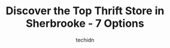 ---
layout: ampstory
image: https://i0.wp.com/www.auto.or.id/wp-content/uploads/2023/06/partage-st-francois-0-sherbrooke-1686325745.jpeg?resize=640,853
author: techidn
featured: false
description: Sherbrooke, Quebec, Canada is a haven for Thrift Store enthusiasts, boasting an impressive array of 7 top-notch establishments. Whether youre a seasoned connoisseur or simply curious to exp
title: Discover the Top Thrift Store in Sherbrooke - 7 Options
cover:
   title: Discover the Top Thrift Store in Sherbrooke - 7 Options
   subtitle: AUTO.OR.ID
   background: https://www.auto.or.id/wp-content/uploads/2023/06/partage-st-francois-0-sherbrooke-1686325745.jpeg

pages: 
 - layout: thirds
   top: <h1>#1 Friperie Renaissance Promenades King</h1>
   bottom: "<p>Very clean and tidy. Top quality items. Changes often. Nice change rooms. Helpful friendly staff. Love this place!</p>"
   background: https://www.auto.or.id/wp-content/uploads/2023/06/partage-st-francois-1-sherbrooke-1686325747.jpeg
   backgroundblur: true
 - layout: thirds
   top: <h1>#2 Partage St-Francois</h1>
   bottom: "<p>115 Rue Galt O, Sherbrooke, QC J1H 1X8, Canada</p>"
   background: https://www.auto.or.id/wp-content/uploads/2023/06/partage-st-francois-2-sherbrooke-1686325747.jpeg
   cta:
      link: https://www.auto.or.id/discover-the-top-thrift-store-in-sherbrooke-7-options/
      text: Discover the Top Thrift Store in Sherbrooke - 7 Options
 - layout: thirds
   top: <h1>#3 Friperie Coeurs & Calins</h1>
   bottom: "<p>4730 Boul Bourque, Sherbrooke, QC J1N 2A8, Canada</p>"
   background: https://images.unsplash.com/photo-1555428691-388bb2e62bbb?ixlib=rb-4.0.3&ixid=MnwxMjA3fDB8MHxwaG90by1wYWdlfHx8fGVufDB8fHx8&auto=format&fit=crop&w=640&h=853&q=80
   cta:
      link: https://www.auto.or.id/discover-the-top-thrift-store-in-sherbrooke-7-options/
      text: Discover the Top Thrift Store in Sherbrooke - 7 Options
 - layout: thirds
   top: <h1>#4 Dorimay</h1>
   bottom: "<p>5527 Boul Bourque, Sherbrooke, QC J1N 1G8, Canada</p>"
   background: https://images.unsplash.com/photo-1560402974-01f2b0209512?ixlib=rb-4.0.3&ixid=MnwxMjA3fDB8MHxwaG90by1wYWdlfHx8fGVufDB8fHx8&auto=format&fit=crop&w=640&h=853&q=80
   cta:
      link: https://www.auto.or.id/discover-the-top-thrift-store-in-sherbrooke-7-options/
      text: Discover the Top Thrift Store in Sherbrooke - 7 Options
 - layout: thirds
   top: <h1>#5 Friperie Emméka Bazar</h1>
   bottom: "<p>735 13e Avenue N, Sherbrooke, QC J1E 2Y7, Canada</p>"
   background: https://images.unsplash.com/photo-1598560342586-54fac322e093?ixlib=rb-4.0.3&ixid=MnwxMjA3fDB8MHxwaG90by1wYWdlfHx8fGVufDB8fHx8&auto=format&fit=crop&w=640&h=853&q=80
   cta:
      link: https://www.auto.or.id/discover-the-top-thrift-store-in-sherbrooke-7-options/
      text: Discover the Top Thrift Store in Sherbrooke - 7 Options
 - layout: thirds
   top: <h1>#6 RoadThrifts Sherbrooke</h1>
   bottom: "<p>58 Rue Wellington N, Sherbrooke, QC J1H 5B7, Canada</p>"
   background: https://images.unsplash.com/photo-1594420307817-3b626ca9578a?ixlib=rb-4.0.3&ixid=MnwxMjA3fDB8MHxwaG90by1wYWdlfHx8fGVufDB8fHx8&auto=format&fit=crop&w=640&h=853&q=80
   cta:
      link: https://www.auto.or.id/discover-the-top-thrift-store-in-sherbrooke-7-options/
      text: Discover the Top Thrift Store in Sherbrooke - 7 Options
 - layout: thirds
   top: <h1>#7 Comptoir familial</h1>
   bottom: "<p>6630 Rue Émery-Fontaine, Sherbrooke, QC J1N 2T3, Canada</p>"
   background: https://images.unsplash.com/photo-1594502225401-a9eab8b405dd?ixlib=rb-4.0.3&ixid=MnwxMjA3fDB8MHxwaG90by1wYWdlfHx8fGVufDB8fHx8&auto=format&fit=crop&w=640&h=853&q=80
   cta:
      link: https://www.auto.or.id/discover-the-top-thrift-store-in-sherbrooke-7-options/
      text: Discover the Top Thrift Store in Sherbrooke - 7 Options
 - layout: thirds
   middle: Continue reading...
   background: https://images.unsplash.com/photo-1623261788328-cf730e9f2667?ixlib=rb-4.0.3&ixid=MnwxMjA3fDB8MHxwaG90by1wYWdlfHx8fGVufDB8fHx8&auto=format&fit=crop&w=640&h=853&q=80
   cta:
      link: https://www.auto.or.id/discover-the-top-thrift-store-in-sherbrooke-7-options/
      text: Discover the Top Thrift Store in Sherbrooke - 7 Options

---